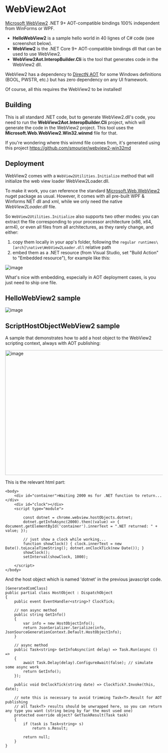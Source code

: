 # WebView2Aot

[Microsoft WebView2](https://developer.microsoft.com/en-us/microsoft-edge/webview2?form=MA13LH) .NET 9+ AOT-compatible bindings 100% independent from WinForms or WPF.

* **HelloWebView2** is a sample hello world in 40 lignes of C# code (see screenshot below).
* **WebView2** is the .NET Core 9+ AOT-compatible bindings dll that can be used to use WebView2.
* **WebView2Aot.InteropBuilder.Cli** is the tool that generates code in the WebView2 dll.

WebView2 has a dependency to  [DirectN AOT](https://github.com/smourier/DirectNAot) for some Windows definitions (BOOL, PWSTR, etc.) but has zero dependency on any UI framework.

Of course, all this requires the WebView2 to be installed!

## Building
This is all standard .NET code, but to generate WebView2.dll's code, you need to run the **WebView2Aot.InteropBuilder.Cli** project, which will generate the code in the WebView2 project.
This tool uses the **Microsoft.Web.WebView2.Win32.winmd** file for that.

If you're wondering where this winmd file comes from, it's generated using this project https://github.com/smourier/webview2-win32md

## Deployment

WebView2 comes with a `WebView2Utilities.Initialize` method that will initialize the web view loader WebView2Loader.dll.

To make it work, you can reference the standard [Microsoft.Web.WebView2 ](https://www.nuget.org/packages/microsoft.web.webview2) nuget package as usual. However, it comes with all pre-built WPF & Winforms NET dll and xml, while we only need the native *WebView2Loader.dll* file.

So `WebView2Utilities.Initialize` also supports two other modes: you can extract the file corresponding to your processor architecture (x86, x64, arm4), or even all files from all architectures, as they rarely change, and either:
1) copy them locally in your app's folder, following the `regular runtimes\[arch]\native\WebView2Loader.dll` relative path
2) embed them as a .NET resource (from Visual Studio, set "Build Action" to "Embedded resource"), for example like this:

![image](https://github.com/user-attachments/assets/d08fae48-79d2-4a7c-b693-3bb9be6bcbf6)

What's nice with embedding, especially in AOT deployment cases, is you just need to ship one file.

## HelloWebView2 sample

![image](https://github.com/user-attachments/assets/885a9167-885a-435e-ad5b-2b4e91ae610c)

## ScriptHostObjectWebView2 sample

A sample that demonstrates how to add a host object to the WebView2 scripting context, always with AOT publishing:

<img width="740" height="400" alt="image" src="https://github.com/user-attachments/assets/c983d80a-bfa6-413b-ab54-6d7473543245" />

This is the relevant html part:

```
<body>
    <div id="container">Waiting 2000 ms for .NET function to return...</div>
    <div id="clock"></div>
    <script type="module">

        const dotnet = chrome.webview.hostObjects.dotnet;
        dotnet.getInfoAsync(2000).then((value) => { document.getElementById('container').innerText = ".NET returned: " + value; });

        // just show a clock while working...
        function showClock() { clock.innerText = new Date().toLocaleTimeString(); dotnet.onClockTick(new Date()); }
        showClock();
        setInterval(showClock, 1000);

    </script>
</body>
```

And the host object which is named 'dotnet' in the previous javascript code.

```
[GeneratedComClass]
public partial class HostObject : DispatchObject
{
    public event EventHandler<string>? ClockTick;

    // non async method
    public string GetInfo()
    {
        var info = new HostObjectInfo();
        return JsonSerializer.Serialize(info, JsonSourceGenerationContext.Default.HostObjectInfo);
    }

    // async method
    public Task<string> GetInfoAsync(int delay) => Task.Run(async () =>
    {
        await Task.Delay(delay).ConfigureAwait(false); // simulate some async work
        return GetInfo();
    });

    public void OnClockTick(string date) => ClockTick?.Invoke(this, date);

    // note this is necessary to avoid trimming Task<T>.Result for AOT publishing
    // all Task<T> results should be unwrapped here, so you can return any type you want (string being by far the most used one)
    protected override object? GetTaskResult(Task task)
    {
        if (task is Task<string> s)
            return s.Result;

        return null;
    }
}
```


